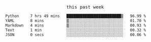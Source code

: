 

<p align="center"><samp>this past week</samp></p>
<!--START_SECTION:waka-->

```txt
Python     7 hrs 49 mins   ████████████████████████▒   96.99 %
YAML       8 mins          ▒░░░░░░░░░░░░░░░░░░░░░░░░   01.70 %
Markdown   4 mins          ▒░░░░░░░░░░░░░░░░░░░░░░░░   00.93 %
Text       1 min           ░░░░░░░░░░░░░░░░░░░░░░░░░   00.32 %
JSON       0 secs          ░░░░░░░░░░░░░░░░░░░░░░░░░   00.06 %
```

<!--END_SECTION:waka-->



